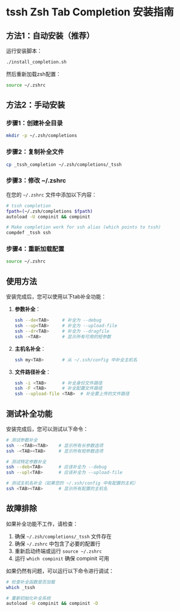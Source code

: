 # tssh Zsh Tab Completion 安装指南

## 方法1：自动安装（推荐）

运行安装脚本：
```bash
./install_completion.sh
```

然后重新加载zsh配置：
```bash
source ~/.zshrc
```

## 方法2：手动安装

### 步骤1：创建补全目录
```bash
mkdir -p ~/.zsh/completions
```

### 步骤2：复制补全文件
```bash
cp _tssh_completion ~/.zsh/completions/_tssh
```

### 步骤3：修改 ~/.zshrc
在您的 `~/.zshrc` 文件中添加以下内容：

```bash
# tssh completion
fpath=(~/.zsh/completions $fpath)
autoload -U compinit && compinit

# Make completion work for ssh alias (which points to tssh)
compdef _tssh ssh
```

### 步骤4：重新加载配置
```bash
source ~/.zshrc
```

## 使用方法

安装完成后，您可以使用以下tab补全功能：

1. **参数补全**：
   ```bash
   ssh --de<TAB>     # 补全为 --debug
   ssh --up<TAB>     # 补全为 --upload-file
   ssh --dr<TAB>     # 补全为 --dragfile
   ssh -<TAB>        # 显示所有可用的短参数
   ```

2. **主机名补全**：
   ```bash
   ssh my<TAB>       # 从 ~/.ssh/config 中补全主机名
   ```

3. **文件路径补全**：
   ```bash
   ssh -i <TAB>      # 补全身份文件路径
   ssh -F <TAB>      # 补全配置文件路径
   ssh --upload-file <TAB>  # 补全要上传的文件路径
   ```

## 测试补全功能

安装完成后，您可以测试以下命令：

```bash
# 测试参数补全
ssh --<TAB><TAB>    # 显示所有长参数选项
ssh -<TAB><TAB>     # 显示所有短参数选项

# 测试特定参数补全
ssh --deb<TAB>      # 应该补全为 --debug
ssh --upl<TAB>      # 应该补全为 --upload-file

# 测试主机名补全（如果您的 ~/.ssh/config 中有配置的主机）
ssh <TAB><TAB>      # 显示所有配置的主机名
```

## 故障排除

如果补全功能不工作，请检查：

1. 确保 `~/.zsh/completions/_tssh` 文件存在
2. 确保 `~/.zshrc` 中包含了必要的配置行
3. 重新启动终端或运行 `source ~/.zshrc`
4. 运行 `which compinit` 确保 compinit 可用

如果仍然有问题，可以运行以下命令进行调试：
```bash
# 检查补全函数是否加载
which _tssh

# 重新初始化补全系统
autoload -U compinit && compinit -D
```